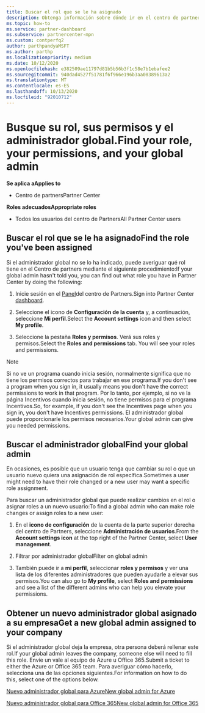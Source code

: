 ```yaml
---
title: Buscar el rol que se le ha asignado
description: Obtenga información sobre dónde ir en el centro de partners para encontrar su rol y sus permisos.
ms.topic: how-to
ms.service: partner-dashboard
ms.subservice: partnercenter-mpn
ms.custom: contperfq2
author: parthpandyaMSFT
ms.author: parthp
ms.localizationpriority: medium
ms.date: 10/12/2020
ms.openlocfilehash: e382509ae11797d81b5b56b3f1c58e7b1ebafee2
ms.sourcegitcommit: 940dad4527f51781f6f966e196b3aa08389613a2
ms.translationtype: MT
ms.contentlocale: es-ES
ms.lasthandoff: 10/13/2020
ms.locfileid: "92010712"
---
```

# <a name="find-your-role-your-permissions-and-your-global-admin"></a><span data-ttu-id="50a5b-103">Busque su rol, sus permisos y el administrador global.</span><span class="sxs-lookup"><span data-stu-id="50a5b-103">Find your role, your permissions, and your global admin</span></span>

<span data-ttu-id="50a5b-104">**Se aplica a**</span><span class="sxs-lookup"><span data-stu-id="50a5b-104">**Applies to**</span></span>
- <span data-ttu-id="50a5b-105">Centro de partners</span><span class="sxs-lookup"><span data-stu-id="50a5b-105">Partner Center</span></span>

<span data-ttu-id="50a5b-106">**Roles adecuados**</span><span class="sxs-lookup"><span data-stu-id="50a5b-106">**Appropriate roles**</span></span>

- <span data-ttu-id="50a5b-107">Todos los usuarios del centro de Partners</span><span class="sxs-lookup"><span data-stu-id="50a5b-107">All Partner Center users</span></span>

## <a name="find-the-role-youve-been-assigned"></a><span data-ttu-id="50a5b-108">Buscar el rol que se le ha asignado</span><span class="sxs-lookup"><span data-stu-id="50a5b-108">Find the role you've been assigned</span></span>

<span data-ttu-id="50a5b-109">Si el administrador global no se lo ha indicado, puede averiguar qué rol tiene en el Centro de partners mediante el siguiente procedimiento:</span><span class="sxs-lookup"><span data-stu-id="50a5b-109">If your global admin hasn't told you, you can find out what role you have in Partner Center by doing the following:</span></span>

1. <span data-ttu-id="50a5b-110">Inicie sesión en el [Panel](https://partner.microsoft.com/dashboard/home)del centro de Partners.</span><span class="sxs-lookup"><span data-stu-id="50a5b-110">Sign into Partner Center [dashboard](https://partner.microsoft.com/dashboard/home).</span></span>

1. <span data-ttu-id="50a5b-111">Seleccione el icono de **Configuración de la cuenta** y, a continuación, seleccione **Mi perfil**.</span><span class="sxs-lookup"><span data-stu-id="50a5b-111">Select the **Account settings** icon and then select **My profile**.</span></span>
 
1. <span data-ttu-id="50a5b-112">Seleccione la pestaña **Roles y permisos**. Verá sus roles y permisos.</span><span class="sxs-lookup"><span data-stu-id="50a5b-112">Select the **Roles and permissions** tab. You will see your roles and permissions.</span></span>
 
>[!Note]
><span data-ttu-id="50a5b-113">Si no ve un programa cuando inicia sesión, normalmente significa que no tiene los permisos correctos para trabajar en ese programa.</span><span class="sxs-lookup"><span data-stu-id="50a5b-113">If you don't see a program when you sign in, it usually means you don't have the correct permissions to work in that program.</span></span> <span data-ttu-id="50a5b-114">Por lo tanto, por ejemplo, si no ve la página Incentivos cuando inicia sesión, no tiene permisos para el programa Incentivos.</span><span class="sxs-lookup"><span data-stu-id="50a5b-114">So, for example, if you don't see the Incentives page when you sign in, you don't have Incentives permissions.</span></span> <span data-ttu-id="50a5b-115">El administrador global puede proporcionarle los permisos necesarios.</span><span class="sxs-lookup"><span data-stu-id="50a5b-115">Your global admin can give you needed permissions.</span></span>

## <a name="find-your-global-admin"></a><span data-ttu-id="50a5b-116">Buscar el administrador global</span><span class="sxs-lookup"><span data-stu-id="50a5b-116">Find your global admin</span></span>

<span data-ttu-id="50a5b-117">En ocasiones, es posible que un usuario tenga que cambiar su rol o que un usuario nuevo quiera una asignación de rol específica.</span><span class="sxs-lookup"><span data-stu-id="50a5b-117">Sometimes a user might need to have their role changed or a new user may want a specific role assignment.</span></span>

<span data-ttu-id="50a5b-118">Para buscar un administrador global que puede realizar cambios en el rol o asignar roles a un nuevo usuario:</span><span class="sxs-lookup"><span data-stu-id="50a5b-118">To find a global admin who can make role changes or assign roles to a new user:</span></span> 

1. <span data-ttu-id="50a5b-119">En el **icono de configuración** de la cuenta de la parte superior derecha del centro de Partners, seleccione **Administración de usuarios**.</span><span class="sxs-lookup"><span data-stu-id="50a5b-119">From the **Account settings icon** at the top right of the Partner Center, select **User management**.</span></span>

1. <span data-ttu-id="50a5b-120">Filtrar por administrador global</span><span class="sxs-lookup"><span data-stu-id="50a5b-120">Filter on global admin</span></span>

1. <span data-ttu-id="50a5b-121">También puede ir a **mi perfil**, seleccionar **roles y permisos** y ver una lista de los diferentes administradores que pueden ayudarle a elevar sus permisos.</span><span class="sxs-lookup"><span data-stu-id="50a5b-121">You can also go to **My profile**, select **Roles and permissions** and see a list of the different admins who can help you elevate your permissions.</span></span> 


## <a name="get-a-new-global-admin-assigned-to-your-company"></a><span data-ttu-id="50a5b-122">Obtener un nuevo administrador global asignado a su empresa</span><span class="sxs-lookup"><span data-stu-id="50a5b-122">Get a new global admin assigned to your company</span></span>

<span data-ttu-id="50a5b-123">Si el administrador global deja la empresa, otra persona deberá rellenar este rol.</span><span class="sxs-lookup"><span data-stu-id="50a5b-123">If your global admin leaves the company, someone else will need to fill this role.</span></span> <span data-ttu-id="50a5b-124">Envíe un vale al equipo de Azure u Office 365.</span><span class="sxs-lookup"><span data-stu-id="50a5b-124">Submit a ticket to either the Azure or Office 365 team.</span></span> <span data-ttu-id="50a5b-125">Para averiguar cómo hacerlo, selecciona una de las opciones siguientes.</span><span class="sxs-lookup"><span data-stu-id="50a5b-125">For information on how to do this, select one of the options below.</span></span>

[<span data-ttu-id="50a5b-126">Nuevo administrador global para Azure</span><span class="sxs-lookup"><span data-stu-id="50a5b-126">New global admin for Azure</span></span>](https://support.microsoft.com/help/4505981/what-to-do-if-the-only-admin-for-your-mpn-program-has-left-the-company)

[<span data-ttu-id="50a5b-127">Nuevo administrador global para Office 365</span><span class="sxs-lookup"><span data-stu-id="50a5b-127">New global admin for Office 365</span></span>](https://admin.microsoft.com/)

